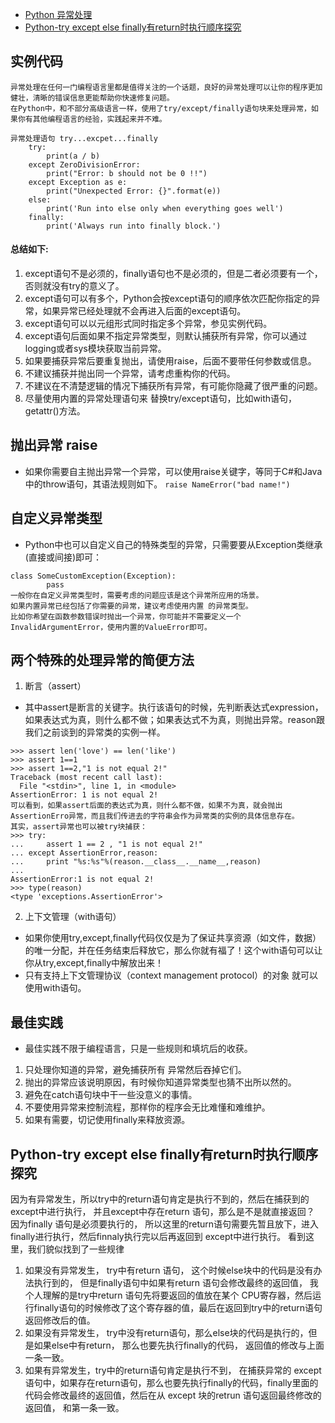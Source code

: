

- [Python 异常处理](http://www.runoob.com/python/python-exceptions.html)
- [Python-try except else finally有return时执行顺序探究](http://www.cnblogs.com/JohnABC/p/4065437.html)

## 实例代码
```
异常处理在任何一门编程语言里都是值得关注的一个话题，良好的异常处理可以让你的程序更加健壮，清晰的错误信息更能帮助你快速修复问题。
在Python中，和不部分高级语言一样，使用了try/except/finally语句块来处理异常，如果你有其他编程语言的经验，实践起来并不难。

异常处理语句 try...excpet...finally
    try:
        print(a / b)
    except ZeroDivisionError:
        print("Error: b should not be 0 !!")
    except Exception as e:
        print("Unexpected Error: {}".format(e))
    else:
        print('Run into else only when everything goes well')
    finally:
        print('Always run into finally block.')
```
#### 总结如下: 
1. except语句不是必须的，finally语句也不是必须的，但是二者必须要有一个，否则就没有try的意义了。
2. except语句可以有多个，Python会按except语句的顺序依次匹配你指定的异常，如果异常已经处理就不会再进入后面的except语句。
3. except语句可以以元组形式同时指定多个异常，参见实例代码。
4. except语句后面如果不指定异常类型，则默认捕获所有异常，你可以通过logging或者sys模块获取当前异常。
5. 如果要捕获异常后要重复抛出，请使用raise，后面不要带任何参数或信息。
6. 不建议捕获并抛出同一个异常，请考虑重构你的代码。
7. 不建议在不清楚逻辑的情况下捕获所有异常，有可能你隐藏了很严重的问题。
8. 尽量使用内置的异常处理语句来 替换try/except语句，比如with语句，getattr()方法。

## 抛出异常 raise
- 如果你需要自主抛出异常一个异常，可以使用raise关键字，等同于C#和Java中的throw语句，其语法规则如下。
   `raise NameError("bad name!")`

## 自定义异常类型
   - Python中也可以自定义自己的特殊类型的异常，只需要要从Exception类继承(直接或间接)即可：
```
class SomeCustomException(Exception): 
        pass
一般你在自定义异常类型时，需要考虑的问题应该是这个异常所应用的场景。
如果内置异常已经包括了你需要的异常，建议考虑使用内置 的异常类型。
比如你希望在函数参数错误时抛出一个异常，你可能并不需要定义一个InvalidArgumentError，使用内置的ValueError即可。
```

## 两个特殊的处理异常的简便方法
   1. 断言（assert）
   - 其中assert是断言的关键字。执行该语句的时候，先判断表达式expression，如果表达式为真，则什么都不做；如果表达式不为真，则抛出异常。reason跟我们之前谈到的异常类的实例一样。
```
>>> assert len('love') == len('like')  
>>> assert 1==1  
>>> assert 1==2,"1 is not equal 2!"  
Traceback (most recent call last):  
  File "<stdin>", line 1, in <module>  
AssertionError: 1 is not equal 2!  
可以看到，如果assert后面的表达式为真，则什么都不做，如果不为真，就会抛出AssertionErro异常，而且我们传进去的字符串会作为异常类的实例的具体信息存在。
其实，assert异常也可以被try块捕获： 
>>> try:
...     assert 1 == 2 , "1 is not equal 2!"
... except AssertionError,reason:
...     print "%s:%s"%(reason.__class__.__name__,reason)
... 
AssertionError:1 is not equal 2!
>>> type(reason)
<type 'exceptions.AssertionError'>
```
   2. 上下文管理（with语句）
   - 如果你使用try,except,finally代码仅仅是为了保证共享资源（如文件，数据）的唯一分配，并在任务结束后释放它，那么你就有福了！这个with语句可以让你从try,except,finally中解放出来！
   - 只有支持上下文管理协议（context management protocol）的对象 就可以使用with语句。

## 最佳实践
- 最佳实践不限于编程语言，只是一些规则和填坑后的收获。
1. 只处理你知道的异常，避免捕获所有 异常然后吞掉它们。
2. 抛出的异常应该说明原因，有时候你知道异常类型也猜不出所以然的。
3. 避免在catch语句块中干一些没意义的事情。
4. 不要使用异常来控制流程，那样你的程序会无比难懂和难维护。
5. 如果有需要，切记使用finally来释放资源。


## Python-try except else finally有return时执行顺序探究
因为有异常发生，所以try中的return语句肯定是执行不到的，然后在捕获到的except中进行执行，
并且except中存在return 语句，那么是不是就直接返回？ 因为finally 语句是必须要执行的，
所以这里的return语句需要先暂且放下，进入finally进行执行，然后finnaly执行完以后再返回到 except中进行执行。
看到这里，我们貌似找到了一些规律
1. 如果没有异常发生， try中有return 语句， 这个时候else块中的代码是没有办法执行到的， 但是finally语句中如果有return 语句会修改最终的返回值， 我个人理解的是try中return 语句先将要返回的值放在某个 CPU寄存器，然后运行finally语句的时候修改了这个寄存器的值，最后在返回到try中的return语句返回修改后的值。
2. 如果没有异常发生， try中没有return语句，那么else块的代码是执行的，但是如果else中有return， 那么也要先执行finally的代码， 返回值的修改与上面一条一致。
3. 如果有异常发生，try中的return语句肯定是执行不到， 在捕获异常的 except语句中，如果存在return语句，那么也要先执行finally的代码，finally里面的代码会修改最终的返回值，然后在从 except 块的retrun 语句返回最终修改的返回值， 和第一条一致。